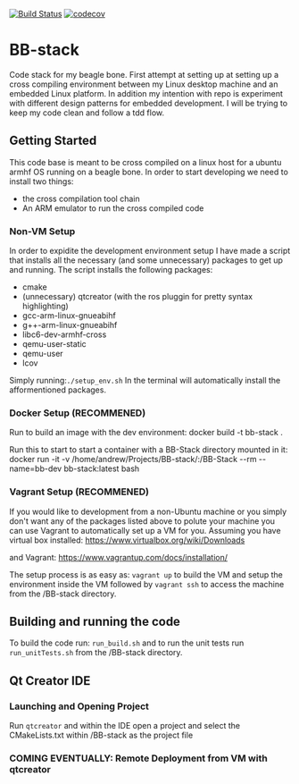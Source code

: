 [![Build Status](https://travis-ci.org/aolgu003/BB-stack.svg?branch=master)](https://travis-ci.org/aolgu003/BB-stack)
[![codecov][codecov-badge]][codecov-link]


# BB-stack
Code stack for my beagle bone. First attempt at setting up at setting up a cross compiling environment between my Linux desktop machine and an embedded Linux platform. In addition my intention with repo is experiment with different design patterns for embedded development. I will be trying to keep my code clean and follow a tdd flow.

## Getting Started
This code base is meant to be cross compiled on a linux host for a ubuntu armhf OS running on a beagle bone. In order to start developing we need to install two things:
  - the cross compilation tool chain
  - An ARM emulator to run the cross compiled code

### Non-VM Setup
In order to expidite the development environment setup I have made a script that installs all the necessary (and some unnecessary) packages to get up and running. The script installs the following packages:
  - cmake
  - (unnecessary) qtcreator (with the ros pluggin for pretty syntax highlighting)
  - gcc-arm-linux-gnueabihf
  - g++-arm-linux-gnueabihf
  - libc6-dev-armhf-cross
  - qemu-user-static
  - qemu-user
  - lcov

Simply running:```./setup_env.sh``` In the terminal will automatically install the afformentioned packages.

### Docker Setup (RECOMMENED)
Run to build an image with the dev environment:
docker build -t bb-stack .

Run this to start to start a container with a BB-Stack directory mounted in it:
docker run -it -v /home/andrew/Projects/BB-stack/:/BB-Stack --rm --name=bb-dev bb-stack:latest bash

### Vagrant Setup (RECOMMENED)
If you would like to development from a non-Ubuntu machine or you simply don't want any of the packages listed above to polute your machine you can use Vagrant to automatically set up a VM for you. Assuming you have virtual box installed: https://www.virtualbox.org/wiki/Downloads

and Vagrant:
https://www.vagrantup.com/docs/installation/

The setup process is as easy as:
```vagrant up``` to build the VM and setup the environment inside the VM followed by ```vagrant ssh``` to access the machine from the /BB-stack directory.

## Building and running the code
To build the code run: ```run_build.sh``` and to run the unit tests run ```run_unitTests.sh``` from the /BB-stack directory. 

## Qt Creator IDE
### Launching and Opening Project
Run ```qtcreator``` and within the IDE open a project and select the CMakeLists.txt within /BB-stack as the project file 

### COMING EVENTUALLY: Remote Deployment from VM with qtcreator


[codecov-badge]:   https://codecov.io/gh/aolgu003/BB-stack/branch/master/graph/badge.svg
[codecov-link]:    https://codecov.io/gh/aolgu003/BB-stack
[codecov-image]:   https://codecov.io/gh/aolgu003/BB-stack/blob/master/img/Codecov.png
